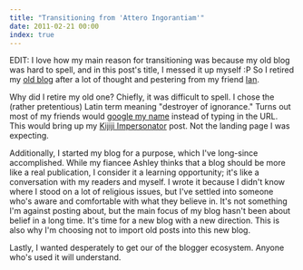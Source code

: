 ```yaml
---
title: "Transitioning from 'Attero Ingorantiam'"
date: 2011-02-21 00:00
index: true
---
```


EDIT: I love how my main reason for transitioning was because my old blog was hard to spell, and in this post's title, I messed it up myself :P So I retired my [old blog](http://atteroignorantiam.blogspot.com) after a lot of thought and pestering from my friend [Ian](http://ianbishop.tumblr.com/).

Why did I retire my old one? Chiefly, it was difficult to spell. I chose the (rather pretentious) Latin term meaning "destroyer of ignorance." Turns out most of my friends would [google my name](http://www.google.ca/search?sourceid=chrome&ie=UTF-8&q=ash+furrow) instead of typing in the URL. This would bring up my [Kijiji Impersonator](http://atteroignorantiam.blogspot.com/2010/07/ash-furrow-kijiji-impersonator.html) post. Not the landing page I was expecting.

Additionally, I started my blog for a purpose, which I've long-since accomplished. While my fiancee Ashley thinks that a blog should be more like a real publication, I consider it a learning opportunity; it's like a conversation with my readers and myself. I wrote it because I didn't know where I stood on a lot of religious issues, but I've settled into someone who's aware and comfortable with what they believe in. It's not something I'm against posting about, but the main focus of my blog hasn't been about belief in a long time. It's time for a new blog with a new direction. This is also why I'm choosing not to import old posts into this new blog.

Lastly, I wanted desperately to get our of the blogger ecosystem. Anyone who's used it will understand.

<!-- more -->
